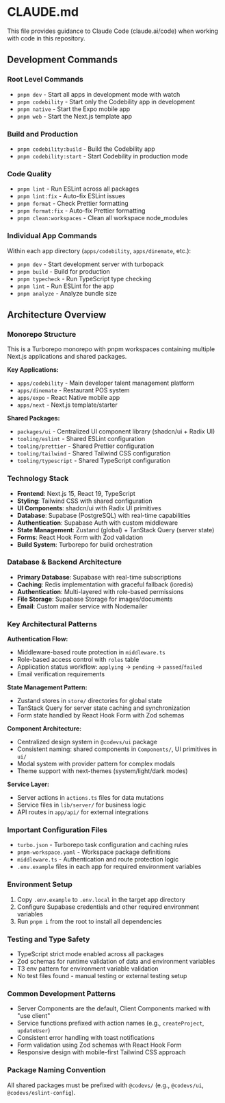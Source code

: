 # CLAUDE.md

This file provides guidance to Claude Code (claude.ai/code) when working with code in this repository.

## Development Commands

### Root Level Commands
- `pnpm dev` - Start all apps in development mode with watch
- `pnpm codebility` - Start only the Codebility app in development
- `pnpm native` - Start the Expo mobile app
- `pnpm web` - Start the Next.js template app

### Build and Production
- `pnpm codebility:build` - Build the Codebility app
- `pnpm codebility:start` - Start Codebility in production mode

### Code Quality
- `pnpm lint` - Run ESLint across all packages
- `pnpm lint:fix` - Auto-fix ESLint issues
- `pnpm format` - Check Prettier formatting
- `pnpm format:fix` - Auto-fix Prettier formatting
- `pnpm clean:workspaces` - Clean all workspace node_modules

### Individual App Commands
Within each app directory (`apps/codebility`, `apps/dinemate`, etc.):
- `pnpm dev` - Start development server with turbopack
- `pnpm build` - Build for production
- `pnpm typecheck` - Run TypeScript type checking
- `pnpm lint` - Run ESLint for the app
- `pnpm analyze` - Analyze bundle size

## Architecture Overview

### Monorepo Structure
This is a Turborepo monorepo with pnpm workspaces containing multiple Next.js applications and shared packages.

**Key Applications:**
- `apps/codebility` - Main developer talent management platform
- `apps/dinemate` - Restaurant POS system
- `apps/expo` - React Native mobile app
- `apps/next` - Next.js template/starter

**Shared Packages:**
- `packages/ui` - Centralized UI component library (shadcn/ui + Radix UI)
- `tooling/eslint` - Shared ESLint configuration
- `tooling/prettier` - Shared Prettier configuration
- `tooling/tailwind` - Shared Tailwind CSS configuration
- `tooling/typescript` - Shared TypeScript configuration

### Technology Stack
- **Frontend**: Next.js 15, React 19, TypeScript
- **Styling**: Tailwind CSS with shared configuration
- **UI Components**: shadcn/ui with Radix UI primitives
- **Database**: Supabase (PostgreSQL) with real-time capabilities
- **Authentication**: Supabase Auth with custom middleware
- **State Management**: Zustand (global) + TanStack Query (server state)
- **Forms**: React Hook Form with Zod validation
- **Build System**: Turborepo for build orchestration

### Database & Backend Architecture
- **Primary Database**: Supabase with real-time subscriptions
- **Caching**: Redis implementation with graceful fallback (ioredis)
- **Authentication**: Multi-layered with role-based permissions
- **File Storage**: Supabase Storage for images/documents
- **Email**: Custom mailer service with Nodemailer

### Key Architectural Patterns

**Authentication Flow:**
- Middleware-based route protection in `middleware.ts`
- Role-based access control with `roles` table
- Application status workflow: `applying` → `pending` → `passed`/`failed`
- Email verification requirements

**State Management Pattern:**
- Zustand stores in `store/` directories for global state
- TanStack Query for server state caching and synchronization
- Form state handled by React Hook Form with Zod schemas

**Component Architecture:**
- Centralized design system in `@codevs/ui` package
- Consistent naming: shared components in `Components/`, UI primitives in `ui/`
- Modal system with provider pattern for complex modals
- Theme support with next-themes (system/light/dark modes)

**Service Layer:**
- Server actions in `actions.ts` files for data mutations
- Service files in `lib/server/` for business logic
- API routes in `app/api/` for external integrations

### Important Configuration Files
- `turbo.json` - Turborepo task configuration and caching rules
- `pnpm-workspace.yaml` - Workspace package definitions
- `middleware.ts` - Authentication and route protection logic
- `.env.example` files in each app for required environment variables

### Environment Setup
1. Copy `.env.example` to `.env.local` in the target app directory
2. Configure Supabase credentials and other required environment variables
3. Run `pnpm i` from the root to install all dependencies

### Testing and Type Safety
- TypeScript strict mode enabled across all packages
- Zod schemas for runtime validation of data and environment variables
- T3 env pattern for environment variable validation
- No test files found - manual testing or external testing setup

### Common Development Patterns
- Server Components are the default, Client Components marked with "use client"
- Service functions prefixed with action names (e.g., `createProject`, `updateUser`)
- Consistent error handling with toast notifications
- Form validation using Zod schemas with React Hook Form
- Responsive design with mobile-first Tailwind CSS approach

### Package Naming Convention
All shared packages must be prefixed with `@codevs/` (e.g., `@codevs/ui`, `@codevs/eslint-config`).